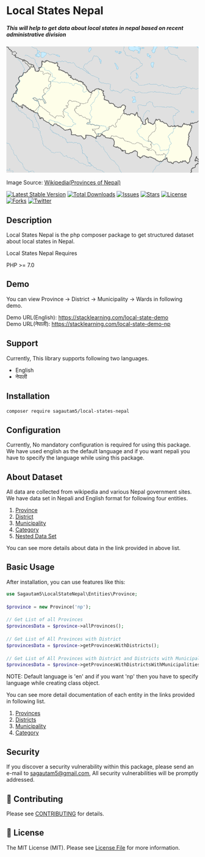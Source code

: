 # Local States Nepal

##### This will help to get data about local states in nepal based on recent administrative division

![Laravel Nepal](images/nepal.png)

Image Source: [Wikipedia(Provinces of Nepal)](https://en.wikipedia.org/wiki/Provinces_of_Nepal)

 [![Latest Stable Version](https://poser.pugx.org/sagautam5/local-states-nepal/v)](//packagist.org/packages/sagautam5/local-states-nepal)
[![Total Downloads](https://poser.pugx.org/sagautam5/local-states-nepal/downloads)](//packagist.org/packages/sagautam5/local-states-nepal)
[![Issues](https://img.shields.io/github/issues/sagautam5/local-states-nepal
)](https://github.com/sagautam5/local-states-nepal/issues) [![Stars](https://img.shields.io/github/stars/sagautam5/local-states-nepal
)](https://github.com/sagautam5/local-states-nepal/stargazers) 
[![License](https://img.shields.io/github/license/sagautam5/local-states-nepal)](https://github.com/sagautam5/local-states-nepal/blob/master/LICENSE) 
[![Forks](https://img.shields.io/github/forks/sagautam5/local-states-nepal
)](https://github.com/sagautam5/local-states-nepal/network/members) 
[![Twitter](https://img.shields.io/twitter/url?url=https%3A%2F%2Fgithub.com%2Fsagautam5%2Flocal-states-nepal
)](https://twitter.com/intent/tweet?text=Wow:&url=https%3A%2F%2Fgithub.com%2Fsagautam5%2Flocal-states-nepal)

## Description

  Local States Nepal is the php composer package to get structured dataset about local states in Nepal.  
  
  Local States Nepal Requires 
  
  PHP >= 7.0
  
## Demo

You can view Province -> District -> Municipality -> Wards in following demo.

Demo URL(English): https://stacklearning.com/local-state-demo  
Demo URL(नेपाली): https://stacklearning.com/local-state-demo-np
    
## Support

Currently, This library supports following two languages.

- English 
- नेपाली
   
## Installation

```sh
composer require sagautam5/local-states-nepal
```

## Configuration

Currently, No mandatory configuration is required for using this package. We have used english as the default language and if you want nepali you have to specify the language while using this package.

## About Dataset
All data are collected from wikipedia and various Nepal government sites. We have data set in Nepali and English format for following four entities.

1. [Province](./docs/dataset/Province.md)
2. [District](./docs/dataset/District.md)
3. [Municipality](./docs/dataset/Municipality.md)
4. [Category](./docs/dataset/Category.md)
5. [Nested Data Set](./docs/dataset/NestedData.md)

You can see more details about data in the link provided in above list.

## Basic Usage

After installation, you can use features like this:

```php
use Sagautam5\LocalStateNepal\Entities\Province;

$province = new Province('np');

// Get List of all Provinces
$provincesData = $province->allProvinces();

// Get List of All Provinces with District
$provincesData = $province->getProvincesWithDistricts();

// Get List of All Provinces with District and Districts with Municipalities
$provincesData = $province->getProvincesWithDistrictsWithMunicipalities();
``` 

NOTE: Default language is 'en' and if you want 'np' then you have to specify language while creating class object.

You can see more detail documentation of each entity in the links provided in following list.

1. [Provinces](./docs/usage/Province.md)
2. [Districts](./docs/usage/District.md)
3. [Municipality](./docs/usage/Municipality.md)
4. [Category](./docs/usage/Category.md)

## Security

If you discover a security vulnerability within this package, please send an e-mail to sagautam5@gmail.com, All security vulnerabilities will be promptly addressed.

## 🤝 Contributing

Please see [CONTRIBUTING](CONTRIBUTING.md) for details.

## 📄 License

The MIT License (MIT). Please see [License File](LICENSE) for more information.
